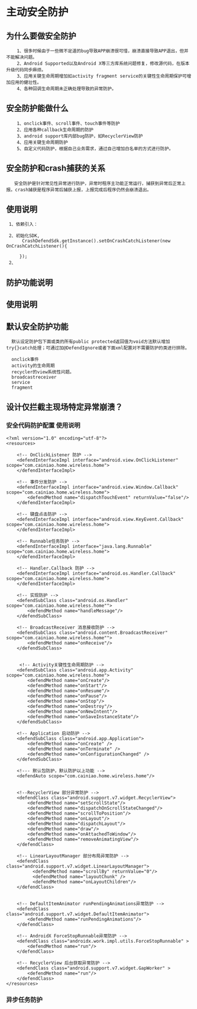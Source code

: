 # 主动安全防护

## 为什么要做安全防护
        1、很多时候由于一些微不足道的bug导致APP崩溃很可惜，崩溃直接导致APP退出，但并不能解决问题。
        2、Android Supported以及Android X等三方库系统问题修复，修改源代码，在版本升级代码同步麻烦。
        3、应用关键生命周期增加如activity fragment service的关键性生命周期保护可增加应用的健壮性。
        4、各种回调生命周期未正确处理导致的异常防护。
        
## 安全防护能做什么
        1、onclick事件、scroll事件、touch事件等防护
        2、应用各种callback生命周期的防护
        3、android support库内部bug防护，如RecyclerView防护
        4、应用关键生命周期防护
        5、自定义代码防护，根据自己业务需求，通过自己增加白名单的方式进行防护。
        
## 安全防护和crash捕获的关系
       安全防护是针对常见性异常进行防护，异常时程序主功能正常运行，捕获到异常后正常上报。crash捕获是程序异常后捕获上报，上报完成后程序仍然会崩溃退出。
 
 ## 使用说明
     
     1、依赖引入：
     
     2、初始化SDK,
          CrashDefendSdk.getInstance().setOnCrashCatchListener(new OnCrashCatchListener(){
      
         });
     2、
 
 ## 防护功能说明
 ## 使用说明
## 默认安全防护功能
      默认设定防护包下面或类的所有public protected返回值为void方法默认增加 try{}catch处理；可通过加@DefendIgnore或者下面xml配置对不需要防护的类进行排除。

      onclick事件
      activity的生命周期
      recycler的view系统性问题。
      broadcastreceiver
      service
      fragment


## 设计仅拦截主现场特定异常崩溃？ 


      
### 安全代码防护配置 使用说明
    <?xml version="1.0" encoding="utf-8"?>
    <resources>
    
        <!-- OnClickListener 防护 -->
        <defendInterfaceImpl interface="android.view.OnClickListener" scope="com.cainiao.home.wireless.home">
        </defendInterfaceImpl>
        
        <!-- 事件分发防护 -->
        <defendInterfaceImpl interface="android.view.Window.Callback" scope="com.cainiao.home.wireless.home">
            <defendMethod name="dispatchTouchEvent" returnValue="false"/>
        </defendInterfaceImpl>
        
        <!-- 键盘点击防护 -->
        <defendInterfaceImpl interface="android.view.KeyEvent.Callback" scope="com.cainiao.home.wireless.home">
        </defendInterfaceImpl>
        
        <!-- Runnable任务防护 -->
        <defendInterfaceImpl interface="java.lang.Runnable" scope="com.cainiao.home.wireless.home">
        </defendInterfaceImpl>
        
        <!-- Handler.Callback 防护 -->
        <defendInterfaceImpl interface="android.os.Handler.Callback" scope="com.cainiao.home.wireless.home">
        </defendInterfaceImpl>
        
        <!-- 实现防护 -->
        <defendSubClass class="android.os.Handler" scope="com.cainiao.home.wireless.home"">
            <defendMethod name="handleMessage"/>
        </defendSubClass>

        <!-- BroadcastReceiver 消息接收防护 -->
        <defendSubClass class="android.content.BroadcastReceiver" scope="com.cainiao.home.wireless.home"">
            <defendMethod name="onReceive"/>
        </defendSubClass>


         <!-- Activity关键性生命周期防护 -->
        <defendSubClass class="android.app.Activity" scope="com.cainiao.home.wireless.home">
            <defendMethod name="onCreate"/>
            <defendMethod name="onStart"/>
            <defendMethod name="onResume"/>
            <defendMethod name="onPause"/>
            <defendMethod name="onStop"/>
            <defendMethod name="onDestroy"/>
            <defendMethod name="onNewIntent"/>
            <defendMethod name="onSaveInstanceState"/>
        </defendSubClass>
        
        <!-- Application 启动防护 -->
        <defendSubClass class="android.app.Application">
            <defendMethod name="onCreate" />
            <defendMethod name="onTerminate" />
            <defendMethod name="onConfigurationChanged" />
        </defendSubClass>
        
        <!--- 默认包防护，默认防护以上功能 -->
        <defendAuto scope="com.cainiao.home.wireless.home"/>
        
        
        <!--RecyclerView 部分异常防护 -->
        <defendClass class="android.support.v7.widget.RecyclerView">
            <defendMethod name="setScrollState"/>
            <defendMethod name="dispatchOnScrollStateChanged"/>
            <defendMethod name="scrollToPosition"/>
            <defendMethod name="onLayout"/>
            <defendMethod name="dispatchLayout"/>
            <defendMethod name="draw"/>
            <defendMethod name="onAttachedToWindow"/>
            <defendMethod name="removeAnimatingView"/>
        </defendClass>

        <!-- LinearLayoutManager 部分布局异常防护 -->
        <defendClass class="android.support.v7.widget.LinearLayoutManager">
              <defendMethod name="scrollBy" returnValue="0"/>
              <defendMethod name="layoutChunk" />
              <defendMethod name="onLayoutChildren"/>
        </defendClass>


        <!-- DefaultItemAnimator runPendingAnimations异常防护 -->
        <defendClass class="android.support.v7.widget.DefaultItemAnimator">
            <defendMethod name="runPendingAnimations"/>
        </defendClass>

        <!-- AndroidX ForceStopRunnable异常防护 -->
        <defendClass class="androidx.work.impl.utils.ForceStopRunnable" >
            <defendMethod name="run"/>
        </defendClass>
        
        <!-- RecyclerView 后台获取异常防护 -->
        <defendClass class="android.support.v7.widget.GapWorker" >
            <defendMethod name="run"/>
        </defendClass>
    </resources>
    
    
 ### 异步任务防护
